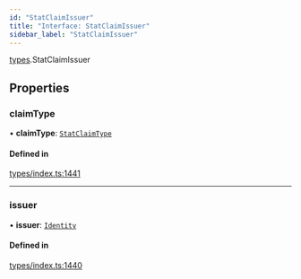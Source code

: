 ```yaml
---
id: "StatClaimIssuer"
title: "Interface: StatClaimIssuer"
sidebar_label: "StatClaimIssuer"
---
```


[types](../../../modules/Types/Types.md).StatClaimIssuer

## Properties

### claimType

• **claimType**: [`StatClaimType`](../../../modules/Types/Types.md#statclaimtype)

#### Defined in

[types/index.ts:1441](https://github.com/PolymeshAssociation/polymesh-sdk/blob/372a67e5d/src/types/index.ts#L1441)

___

### issuer

• **issuer**: [`Identity`](../../../classes/API/Entities/Identity/Identity.md)

#### Defined in

[types/index.ts:1440](https://github.com/PolymeshAssociation/polymesh-sdk/blob/372a67e5d/src/types/index.ts#L1440)
